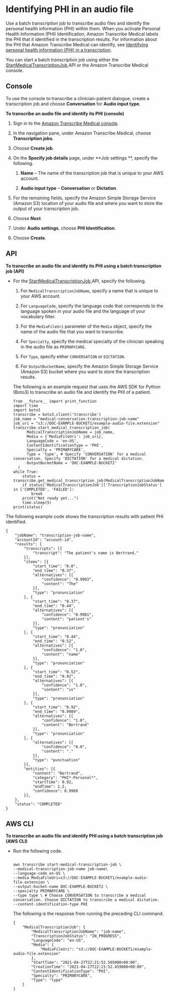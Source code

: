 # Identifying PHI in an audio file<a name="phi-id-batch"></a>

Use a batch transcription job to transcribe audio files and identify the personal health information \(PHI\) within them\. When you activate Personal Health Information \(PHI\) Identification, Amazon Transcribe Medical labels the PHI that it identified in the transcription results\. For information about the PHI that Amazon Transcribe Medical can identify, see [Identifying personal health information \(PHI\) in a transcription](phi-id.md)\.

You can start a batch transcription job using either the [ StartMedicalTranscriptionJob ](API_StartMedicalTranscriptionJob.md) API or the Amazon Transcribe Medical console\.

## Console<a name="batch-med-phi-console"></a>

To use the console to transcribe a clinician\-patient dialogue, create a transcription job and choose **Conversation** for **Audio input type**\.

**To transcribe an audio file and identify its PHI \(console\)**

1. Sign in to the [ Amazon Transcribe Medical console](https://console.aws.amazon.com/transcribe/)\.

1. In the navigation pane, under Amazon Transcribe Medical, choose **Transcription jobs**\.

1. Choose **Create job**\.

1. On the **Specify job details** page, under **Job settings **, specify the following\.

   1. **Name** – The name of the transcription job that is unique to your AWS account\.

   1. **Audio input type** – **Conversation** or **Dictation**\.

1. For the remaining fields, specify the Amazon Simple Storage Service \(Amazon S3\) location of your audio file and where you want to store the output of your transcription job\.

1. Choose **Next**\.

1. Under **Audio settings**, choose **PHI Identification**\.

1. Choose **Create**\.

## API<a name="batch-med-phi-api"></a>

**To transcribe an audio file and identify its PHI using a batch transcription job \(API\)**
+ For the [ StartMedicalTranscriptionJob ](API_StartMedicalTranscriptionJob.md) API, specify the following\.

  1. For `MedicalTranscriptionJobName`, specify a name that is unique to your AWS account\.

  1. For `LanguageCode`, specify the language code that corresponds to the language spoken in your audio file and the language of your vocabulary filter\.

  1. For the `MediaFileUri` parameter of the `Media` object, specify the name of the audio file that you want to transcribe\.

  1. For `Specialty`, specify the medical specialty of the clinician speaking in the audio file as `PRIMARYCARE`\.

  1. For `Type`, specify either `CONVERSATION` or `DICTATION`\.

  1. For `OutputBucketName`, specify the Amazon Simple Storage Service \(Amazon S3\) bucket where you want to store the transcription results\.

  The following is an example request that uses the AWS SDK for Python \(Boto3\) to transcribe an audio file and identify the PHI of a patient\.

  ```
  from __future__ import print_function
  import time
  import boto3
  transcribe = boto3.client('transcribe')
  job_name = "medical-conversation-transcription-job-name"
  job_uri = "s3://DOC-EXAMPLE-BUCKET1/example-audio-file.extension"
  transcribe.start_medical_transcription_job(
        MedicalTranscriptionJobName = job_name,
        Media = {'MediaFileUri': job_uri},
        LanguageCode = 'en-US',
        ContentIdentificationType = 'PHI',
        Specialty = 'PRIMARYCARE',
        Type = 'type', # Specify 'CONVERSATION' for a medical conversation. Specify 'DICTATION' for a medical dictation.
        OutputBucketName = 'DOC-EXAMPLE-BUCKET2'
    )
  while True:
      status = transcribe.get_medical_transcription_job(MedicalTranscriptionJobName=job_name)
      if status['MedicalTranscriptionJob']['TranscriptionJobStatus'] in ['COMPLETED', 'FAILED']:
          break
      print("Not ready yet...")
      time.sleep(5)
  print(status)
  ```

The following example code shows the transcription results with patient PHI identified\.

```
{
    "jobName": "transcription-job-name",
    "accountId": "account-id",
    "results": {
        "transcripts": [{
            "transcript": "The patient's name is Bertrand."
        }],
        "items": [{
            "start_time": "0.0",
            "end_time": "0.37",
            "alternatives": [{
                "confidence": "0.9993",
                "content": "The"
            }],
            "type": "pronunciation"
        }, {
            "start_time": "0.37",
            "end_time": "0.44",
            "alternatives": [{
                "confidence": "0.9981",
                "content": "patient's"
            }],
            "type": "pronunciation"
        }, {
            "start_time": "0.44",
            "end_time": "0.52",
            "alternatives": [{
                "confidence": "1.0",
                "content": "name"
            }],
            "type": "pronunciation"
        }, {
            "start_time": "0.52",
            "end_time": "0.92",
            "alternatives": [{
                "confidence": "1.0",
                "content": "is"
            }],
            "type": "pronunciation"
        }, {
            "start_time": "0.92",
            "end_time": "0.9989",
            "alternatives": [{
                "confidence": "1.0",
                "content": "Bertrand"
            }],
            "type": "pronunciation"
        }, {
            "alternatives": [{
                "confidence": "0.0",
                "content": "."
            }],
            "type": "punctuation"
        }],
        "entities": [{
            "content": "Bertrand",
            "category": "PHI*-Personal*",
            "startTime": 0.92,
            "endTime": 1.2,
            "confidence": 0.9989
        }],
    },
    "status": "COMPLETED"
}
```

## AWS CLI<a name="batch-med-conversation-cli"></a>

**To transcribe an audio file and identify PHI using a batch transcription job \(AWS CLI\)**
+ Run the following code\.

  ```
                      
  aws transcribe start-medical-transcription-job \
  --medical-transcription-job-name job-name\
  --language-code en-US \
  --media MediaFileUri=s3://DOC-EXAMPLE-BUCKET1/example-audio-file.extension \
  --output-bucket-name DOC-EXAMPLE-BUCKET2 \
  --specialty PRIMARYCARE \
  --type type \ # Choose CONVERSATION to transcribe a medical conversation. Choose DICTATION to transcribe a medical dictation.
  --content-identification-type PHI
  ```

  The following is the response from running the preceding CLI command\.

  ```
  {
      "MedicalTranscriptionJob": {
          "MedicalTranscriptionJobName": "job-name",
          "TranscriptionJobStatus": "IN_PROGRESS",
          "LanguageCode": "en-US",
          "Media": {
              "MediaFileUri": "s3://DOC-EXAMPLE-BUCKET1/example-audio-file.extension"
          },
          "StartTime": "2021-04-27T22:21:52.505000+00:00",
          "CreationTime": "2021-04-27T22:21:52.459000+00:00",
          "ContentIdentificationType": "PHI",
          "Specialty": "PRIMARYCARE",
          "Type": "type"
      }
  }
  ```